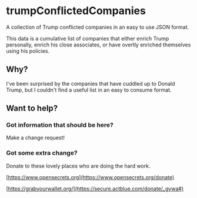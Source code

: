 # trumpConflictedCompanies
A collection of Trump conflicted companies in an easy to use JSON format.

This data is a cumulative list of companies that either enrich Trump personally, enrich his close associates, or have overtly enriched themselves using his policies.

## Why?
I've been surprised by the companies that have cuddled up to Donald Trump, but I couldn't find a useful list in an easy to consume format.


## Want to help?
### Got information that should be here? 
Make a change request!

### Got some extra change?
Donate to these lovely places who are doing the hard work.

[https://www.opensecrets.org](https://www.opensecrets.org/donate)

[https://grabyourwallet.org/](https://secure.actblue.com/donate/_gywa#)
